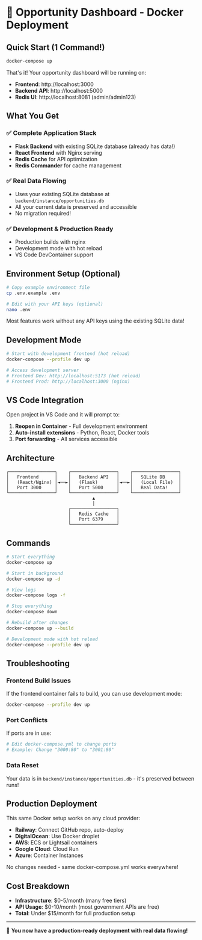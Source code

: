 # 🐳 Opportunity Dashboard - Docker Deployment

## Quick Start (1 Command!)

```bash
docker-compose up
```

That's it! Your opportunity dashboard will be running on:
- **Frontend**: http://localhost:3000
- **Backend API**: http://localhost:5000  
- **Redis UI**: http://localhost:8081 (admin/admin123)

## What You Get

### ✅ Complete Application Stack
- **Flask Backend** with existing SQLite database (already has data!)
- **React Frontend** with Nginx serving
- **Redis Cache** for API optimization
- **Redis Commander** for cache management

### ✅ Real Data Flowing
- Uses your existing SQLite database at `backend/instance/opportunities.db`
- All your current data is preserved and accessible
- No migration required!

### ✅ Development & Production Ready
- Production builds with nginx
- Development mode with hot reload
- VS Code DevContainer support

## Environment Setup (Optional)

```bash
# Copy example environment file
cp .env.example .env

# Edit with your API keys (optional)
nano .env
```

Most features work without any API keys using the existing SQLite data!

## Development Mode

```bash
# Start with development frontend (hot reload)
docker-compose --profile dev up

# Access development server
# Frontend Dev: http://localhost:5173 (hot reload)
# Frontend Prod: http://localhost:3000 (nginx)
```

## VS Code Integration

Open project in VS Code and it will prompt to:
1. **Reopen in Container** - Full development environment
2. **Auto-install extensions** - Python, React, Docker tools
3. **Port forwarding** - All services accessible

## Architecture

```
┌─────────────────┐    ┌─────────────────┐    ┌─────────────────┐
│   Frontend      │    │   Backend API   │    │   SQLite DB     │
│   (React/Nginx) │◄──►│   (Flask)       │◄──►│   (Local File)  │
│   Port 3000     │    │   Port 5000     │    │   Real Data!    │
└─────────────────┘    └─────────────────┘    └─────────────────┘
                                ▲
                                │
                       ┌─────────────────┐
                       │   Redis Cache   │
                       │   Port 6379     │
                       └─────────────────┘
```

## Commands

```bash
# Start everything
docker-compose up

# Start in background
docker-compose up -d

# View logs
docker-compose logs -f

# Stop everything
docker-compose down

# Rebuild after changes
docker-compose up --build

# Development mode with hot reload
docker-compose --profile dev up
```

## Troubleshooting

### Frontend Build Issues
If the frontend container fails to build, you can use development mode:
```bash
docker-compose --profile dev up
```

### Port Conflicts
If ports are in use:
```bash
# Edit docker-compose.yml to change ports
# Example: Change "3000:80" to "3001:80"
```

### Data Reset
Your data is in `backend/instance/opportunities.db` - it's preserved between runs!

## Production Deployment

This same Docker setup works on any cloud provider:
- **Railway**: Connect GitHub repo, auto-deploy
- **DigitalOcean**: Use Docker droplet
- **AWS**: ECS or Lightsail containers
- **Google Cloud**: Cloud Run
- **Azure**: Container Instances

No changes needed - same docker-compose.yml works everywhere!

## Cost Breakdown
- **Infrastructure**: $0-5/month (many free tiers)
- **API Usage**: $0-10/month (most government APIs are free)
- **Total**: Under $15/month for full production setup

---

🎉 **You now have a production-ready deployment with real data flowing!**
